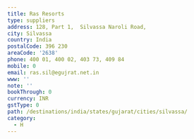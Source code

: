 ```yaml
---
title: Ras Resorts
type: suppliers
address: 128, Part 1,  Silvassa Naroli Road,
city: Silvassa
country: India
postalCode: 396 230
areaCode: '2638'
phone: 400 01, 400 02, 403 73, 409 84
mobile: 0
email: ras.sil@egujrat.net.in
www: ''
note: ''
bookThrough: 0
currency: INR
gstType: 0
path: /destinations/india/states/gujarat/cities/silvassa/
category:
  - H
---
```


